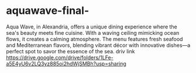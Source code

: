# aquawave-final-
 Aqua Wave, in Alexandria, offers a unique dining experience where the sea's beauty meets fine cuisine. With a waving ceiling mimicking ocean flows, it creates a calming atmosphere. The menu features fresh seafood and Mediterranean flavors, blending vibrant décor with innovative dishes—a perfect spot to savor the essence of the sea.
driv link 
https://drive.google.com/drive/folders/1LFe-a5E4yU6v2LQ3yz885oi2hdWjSMBh?usp=sharing

